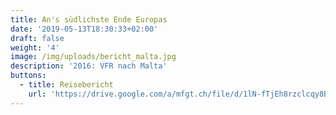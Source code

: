 ```yaml
---
title: An's südlichste Ende Europas
date: '2019-05-13T18:30:33+02:00'
draft: false
weight: '4'
image: /img/uploads/bericht_malta.jpg
description: '2016: VFR nach Malta'
buttons:
  - title: Reisebericht
    url: 'https://drive.google.com/a/mfgt.ch/file/d/1lN-fTjEh8rzclcqy8BEv0XVU3P2y6ofZ/view?usp=sharing'
---
```


